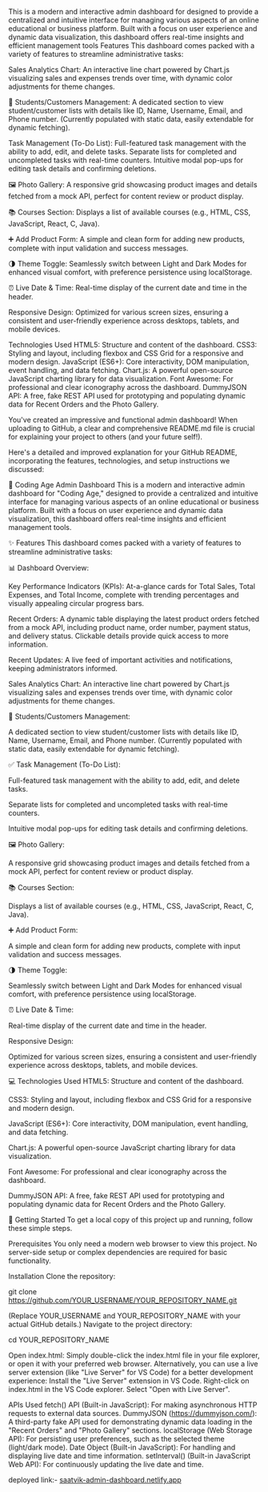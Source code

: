 This is a modern and interactive admin dashboard for  designed to provide a centralized and intuitive interface for managing various aspects of an online educational or business platform. Built with a focus on user experience and dynamic data visualization, this dashboard offers real-time insights and efficient management tools
Features
This dashboard comes packed with a variety of features to streamline administrative tasks:

Sales Analytics Chart: An interactive line chart powered by Chart.js visualizing sales and expenses trends over time, with dynamic color adjustments for theme changes.

👥 Students/Customers Management:
A dedicated section to view student/customer lists with details like ID, Name, Username, Email, and Phone number. (Currently populated with static data, easily extendable for dynamic fetching).

Task Management (To-Do List):
Full-featured task management with the ability to add, edit, and delete tasks.
Separate lists for completed and uncompleted tasks with real-time counters.
Intuitive modal pop-ups for editing task details and confirming deletions.

🖼️ Photo Gallery:
A responsive grid showcasing product images and details fetched from a mock API, perfect for content review or product display.

📚 Courses Section:
Displays a list of available courses (e.g., HTML, CSS, JavaScript, React, C, Java).

➕ Add Product Form:
A simple and clean form for adding new products, complete with input validation and success messages.

🌗 Theme Toggle:
Seamlessly switch between Light and Dark Modes for enhanced visual comfort, with preference persistence using localStorage.

⏰ Live Date & Time:
Real-time display of the current date and time in the header.

Responsive Design:
Optimized for various screen sizes, ensuring a consistent and user-friendly experience across desktops, tablets, and mobile devices.

Technologies Used
HTML5: Structure and content of the dashboard.
CSS3: Styling and layout, including flexbox and CSS Grid for a responsive and modern design.
JavaScript (ES6+): Core interactivity, DOM manipulation, event handling, and data fetching.
Chart.js: A powerful open-source JavaScript charting library for data visualization.
Font Awesome: For professional and clear iconography across the dashboard.
DummyJSON API: A free, fake REST API used for prototyping and populating dynamic data for Recent Orders and the Photo Gallery.

You've created an impressive and functional admin dashboard! When uploading to GitHub, a clear and comprehensive README.md file is crucial for explaining your project to others (and your future self!).

Here's a detailed and improved explanation for your GitHub README, incorporating the features, technologies, and setup instructions we discussed:

🚀 Coding Age Admin Dashboard
This is a modern and interactive admin dashboard for "Coding Age," designed to provide a centralized and intuitive interface for managing various aspects of an online educational or business platform. Built with a focus on user experience and dynamic data visualization, this dashboard offers real-time insights and efficient management tools.

✨ Features
This dashboard comes packed with a variety of features to streamline administrative tasks:

📊 Dashboard Overview:

Key Performance Indicators (KPIs): At-a-glance cards for Total Sales, Total Expenses, and Total Income, complete with trending percentages and visually appealing circular progress bars.

Recent Orders: A dynamic table displaying the latest product orders fetched from a mock API, including product name, order number, payment status, and delivery status. Clickable details provide quick access to more information.

Recent Updates: A live feed of important activities and notifications, keeping administrators informed.

Sales Analytics Chart: An interactive line chart powered by Chart.js visualizing sales and expenses trends over time, with dynamic color adjustments for theme changes.

👥 Students/Customers Management:

A dedicated section to view student/customer lists with details like ID, Name, Username, Email, and Phone number. (Currently populated with static data, easily extendable for dynamic fetching).

✅ Task Management (To-Do List):

Full-featured task management with the ability to add, edit, and delete tasks.

Separate lists for completed and uncompleted tasks with real-time counters.

Intuitive modal pop-ups for editing task details and confirming deletions.

🖼️ Photo Gallery:

A responsive grid showcasing product images and details fetched from a mock API, perfect for content review or product display.

📚 Courses Section:

Displays a list of available courses (e.g., HTML, CSS, JavaScript, React, C, Java).

➕ Add Product Form:

A simple and clean form for adding new products, complete with input validation and success messages.

🌗 Theme Toggle:

Seamlessly switch between Light and Dark Modes for enhanced visual comfort, with preference persistence using localStorage.

⏰ Live Date & Time:

Real-time display of the current date and time in the header.

Responsive Design:

Optimized for various screen sizes, ensuring a consistent and user-friendly experience across desktops, tablets, and mobile devices.

💻 Technologies Used
HTML5: Structure and content of the dashboard.

CSS3: Styling and layout, including flexbox and CSS Grid for a responsive and modern design.

JavaScript (ES6+): Core interactivity, DOM manipulation, event handling, and data fetching.

Chart.js: A powerful open-source JavaScript charting library for data visualization.

Font Awesome: For professional and clear iconography across the dashboard.

DummyJSON API: A free, fake REST API used for prototyping and populating dynamic data for Recent Orders and the Photo Gallery.

🚀 Getting Started
To get a local copy of this project up and running, follow these simple steps.

Prerequisites
You only need a modern web browser to view this project. No server-side setup or complex dependencies are required for basic functionality.

Installation
Clone the repository:

git clone https://github.com/YOUR_USERNAME/YOUR_REPOSITORY_NAME.git

(Replace YOUR_USERNAME and YOUR_REPOSITORY_NAME with your actual GitHub details.)
Navigate to the project directory:

cd YOUR_REPOSITORY_NAME

Open index.html:
Simply double-click the index.html file in your file explorer, or open it with your preferred web browser.
Alternatively, you can use a live server extension (like "Live Server" for VS Code) for a better development experience:
Install the "Live Server" extension in VS Code.
Right-click on index.html in the VS Code explorer.
Select "Open with Live Server".

APIs Used
fetch() API (Built-in JavaScript): For making asynchronous HTTP requests to external data sources.
DummyJSON (https://dummyjson.com/): A third-party fake API used for demonstrating dynamic data loading in the "Recent Orders" and "Photo Gallery" sections.
localStorage (Web Storage API): For persisting user preferences, such as the selected theme (light/dark mode).
Date Object (Built-in JavaScript): For handling and displaying live date and time information.
setInterval() (Built-in JavaScript Web API): For continuously updating the live date and time.


deployed link:- [saatvik-admin-dashboard.netlify.app](https://saatvik-admin-dashboard.netlify.app/)
